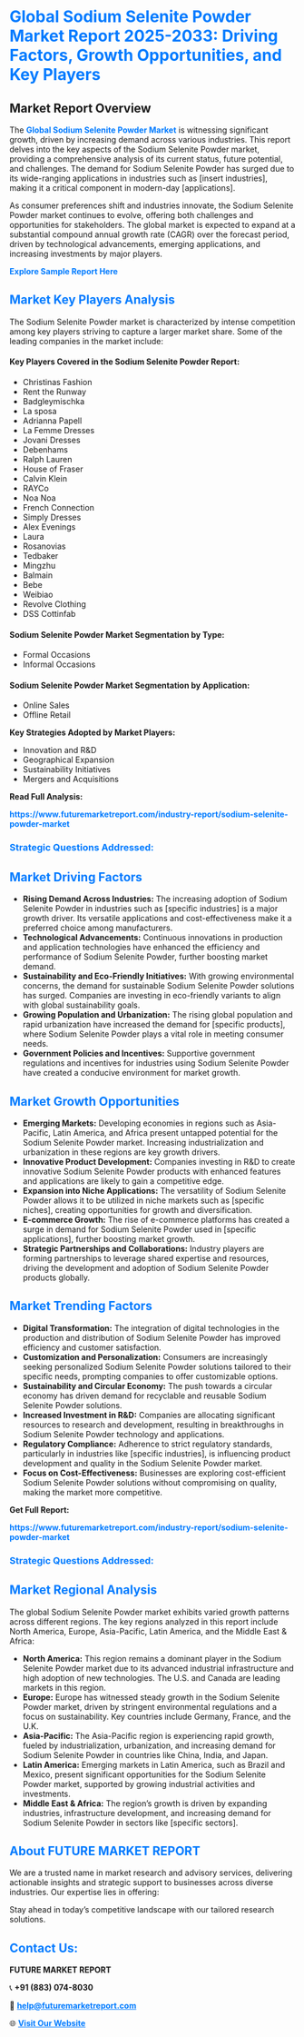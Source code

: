 <h1 style="color: #007BFF;">Global Sodium Selenite Powder Market Report 2025-2033: Driving Factors, Growth Opportunities, and Key Players</h1>

<section id="overview">
<h2>Market Report Overview</h2>
<p>The <a href="https://www.futuremarketreport.com/industry-report/sodium-selenite-powder-market" style="color: #007BFF; text-decoration: none;"><strong>Global Sodium Selenite Powder Market</strong></a> is witnessing significant growth, driven by increasing demand across various industries. This report delves into the key aspects of the Sodium Selenite Powder market, providing a comprehensive analysis of its current status, future potential, and challenges. The demand for Sodium Selenite Powder has surged due to its wide-ranging applications in industries such as [insert industries], making it a critical component in modern-day [applications].</p>
<p>As consumer preferences shift and industries innovate, the Sodium Selenite Powder market continues to evolve, offering both challenges and opportunities for stakeholders. The global market is expected to expand at a substantial compound annual growth rate (CAGR) over the forecast period, driven by technological advancements, emerging applications, and increasing investments by major players.</p>
</section>

<section id="overview">
<p><a href="https://www.futuremarketreport.com/request-sample/reportId=35888" style="color: #007BFF; text-decoration: none;"><strong>Explore Sample Report Here</strong></a></p>
</section>

<section id="key-players">
<h2 style="color: #007BFF;">Market Key Players Analysis</h2>
<p>The Sodium Selenite Powder market is characterized by intense competition among key players striving to capture a larger market share. Some of the leading companies in the market include:</p>
<h4>Key Players Covered in the Sodium Selenite Powder Report:</h4>
<ul><li>Christinas Fashion</li><li>Rent the Runway</li><li>Badgleymischka</li><li>La sposa</li><li>Adrianna Papell</li><li>La Femme Dresses</li><li>Jovani Dresses</li><li>Debenhams</li><li>Ralph Lauren</li><li>House of Fraser</li><li>Calvin Klein</li><li>RAYCo</li><li>Noa Noa</li><li>French Connection</li><li>Simply Dresses</li><li>Alex Evenings</li><li>Laura</li><li>Rosanovias</li><li>Tedbaker</li><li>Mingzhu</li><li>Balmain</li><li>Bebe</li><li>Weibiao</li><li>Revolve Clothing</li><li>DSS Cottinfab</li></ul>
<h4>Sodium Selenite Powder Market Segmentation by Type:</h4>
<ul><li>Formal Occasions</li><li>Informal Occasions</li></ul>

<h4>Sodium Selenite Powder Market Segmentation by Application:</h4>
<ul><li>Online Sales</li><li>Offline Retail</li></ul>
<p><strong>Key Strategies Adopted by Market Players:</strong></p>
<ul>
<li>Innovation and R&D</li>
<li>Geographical Expansion</li>
<li>Sustainability Initiatives</li>
<li>Mergers and Acquisitions</li>
</ul>
</section>

<section>
<p><strong>Read Full Analysis: </strong></p><a href="https://www.futuremarketreport.com/industry-report/sodium-selenite-powder-market" style="color: #007BFF; text-decoration: none;"><strong>https://www.futuremarketreport.com/industry-report/sodium-selenite-powder-market</strong></a>
<h3 style="color: #007BFF;">Strategic Questions Addressed:</h3>
</section>

<section id="driving-factors">
<h2 style="color: #007BFF;">Market Driving Factors</h2>
<ul>
<li><strong>Rising Demand Across Industries:</strong> The increasing adoption of Sodium Selenite Powder in industries such as [specific industries] is a major growth driver. Its versatile applications and cost-effectiveness make it a preferred choice among manufacturers.</li>
<li><strong>Technological Advancements:</strong> Continuous innovations in production and application technologies have enhanced the efficiency and performance of Sodium Selenite Powder, further boosting market demand.</li>
<li><strong>Sustainability and Eco-Friendly Initiatives:</strong> With growing environmental concerns, the demand for sustainable Sodium Selenite Powder solutions has surged. Companies are investing in eco-friendly variants to align with global sustainability goals.</li>
<li><strong>Growing Population and Urbanization:</strong> The rising global population and rapid urbanization have increased the demand for [specific products], where Sodium Selenite Powder plays a vital role in meeting consumer needs.</li>
<li><strong>Government Policies and Incentives:</strong> Supportive government regulations and incentives for industries using Sodium Selenite Powder have created a conducive environment for market growth.</li>
</ul>
</section>

<section id="growth-opportunities">
<h2 style="color: #007BFF;">Market Growth Opportunities</h2>
<ul>
<li><strong>Emerging Markets:</strong> Developing economies in regions such as Asia-Pacific, Latin America, and Africa present untapped potential for the Sodium Selenite Powder market. Increasing industrialization and urbanization in these regions are key growth drivers.</li>
<li><strong>Innovative Product Development:</strong> Companies investing in R&D to create innovative Sodium Selenite Powder products with enhanced features and applications are likely to gain a competitive edge.</li>
<li><strong>Expansion into Niche Applications:</strong> The versatility of Sodium Selenite Powder allows it to be utilized in niche markets such as [specific niches], creating opportunities for growth and diversification.</li>
<li><strong>E-commerce Growth:</strong> The rise of e-commerce platforms has created a surge in demand for Sodium Selenite Powder used in [specific applications], further boosting market growth.</li>
<li><strong>Strategic Partnerships and Collaborations:</strong> Industry players are forming partnerships to leverage shared expertise and resources, driving the development and adoption of Sodium Selenite Powder products globally.</li>
</ul>
</section>

<section id="trending-factors">
<h2 style="color: #007BFF;">Market Trending Factors</h2>
<ul>
<li><strong>Digital Transformation:</strong> The integration of digital technologies in the production and distribution of Sodium Selenite Powder has improved efficiency and customer satisfaction.</li>
<li><strong>Customization and Personalization:</strong> Consumers are increasingly seeking personalized Sodium Selenite Powder solutions tailored to their specific needs, prompting companies to offer customizable options.</li>
<li><strong>Sustainability and Circular Economy:</strong> The push towards a circular economy has driven demand for recyclable and reusable Sodium Selenite Powder solutions.</li>
<li><strong>Increased Investment in R&D:</strong> Companies are allocating significant resources to research and development, resulting in breakthroughs in Sodium Selenite Powder technology and applications.</li>
<li><strong>Regulatory Compliance:</strong> Adherence to strict regulatory standards, particularly in industries like [specific industries], is influencing product development and quality in the Sodium Selenite Powder market.</li>
<li><strong>Focus on Cost-Effectiveness:</strong> Businesses are exploring cost-efficient Sodium Selenite Powder solutions without compromising on quality, making the market more competitive.</li>
</ul>
</section>

<section>
<p><strong>Get Full Report: </strong></p><a href="https://www.futuremarketreport.com/industry-report/sodium-selenite-powder-market" style="color: #007BFF; text-decoration: none;"><strong>https://www.futuremarketreport.com/industry-report/sodium-selenite-powder-market</strong></a>
<h3 style="color: #007BFF;">Strategic Questions Addressed:</h3>
</section>


<section id="regional-analysis">
<h2 style="color: #007BFF;">Market Regional Analysis</h2>
<p>The global Sodium Selenite Powder market exhibits varied growth patterns across different regions. The key regions analyzed in this report include North America, Europe, Asia-Pacific, Latin America, and the Middle East & Africa:</p>
<ul>
<li><strong>North America:</strong> This region remains a dominant player in the Sodium Selenite Powder market due to its advanced industrial infrastructure and high adoption of new technologies. The U.S. and Canada are leading markets in this region.</li>
<li><strong>Europe:</strong> Europe has witnessed steady growth in the Sodium Selenite Powder market, driven by stringent environmental regulations and a focus on sustainability. Key countries include Germany, France, and the U.K.</li>
<li><strong>Asia-Pacific:</strong> The Asia-Pacific region is experiencing rapid growth, fueled by industrialization, urbanization, and increasing demand for Sodium Selenite Powder in countries like China, India, and Japan.</li>
<li><strong>Latin America:</strong> Emerging markets in Latin America, such as Brazil and Mexico, present significant opportunities for the Sodium Selenite Powder market, supported by growing industrial activities and investments.</li>
<li><strong>Middle East & Africa:</strong> The region’s growth is driven by expanding industries, infrastructure development, and increasing demand for Sodium Selenite Powder in sectors like [specific sectors].</li>
</ul>
</section>

<footer>
<h2 style="color: #007BFF;">About FUTURE MARKET REPORT</h2>
<p>We are a trusted name in market research and advisory services, delivering actionable insights and strategic support to businesses across diverse industries. Our expertise lies in offering:</p>

<p>Stay ahead in today’s competitive landscape with our tailored research solutions.</p>

<h2 style="color: #007BFF;">Contact Us:</h2>
<p><strong>FUTURE MARKET REPORT</strong></p>
<p>📞 <strong>+91 (883) 074-8030</strong></p>
<p>📧 <strong><a href="mailto:help@futuremarketreport.com" style="color: #007BFF;">help@futuremarketreport.com</a></strong></p>
<p>🌐 <strong><a href="https://www.futuremarketreport.com/" style="color: #007BFF;">Visit Our Website</a></strong></p>
</footer>